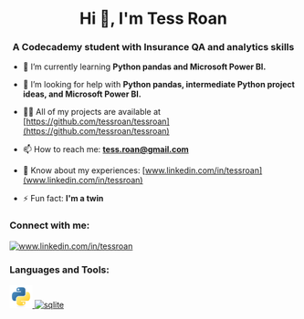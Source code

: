 <h1 align="center">Hi 👋, I'm Tess Roan</h1>
<h3 align="center">A Codecademy student with Insurance QA and analytics skills</h3>

- 🌱 I’m currently learning **Python pandas and Microsoft Power BI.**

- 🤝 I’m looking for help with **Python pandas, intermediate Python project ideas, and Microsoft Power BI.**

- 👨‍💻 All of my projects are available at [https://github.com/tessroan/tessroan](https://github.com/tessroan/tessroan)

- 📫 How to reach me: **tess.roan@gmail.com**

- 📄 Know about my experiences: [www.linkedin.com/in/tessroan](www.linkedin.com/in/tessroan)

- ⚡ Fun fact: **I'm a twin**

<h3 align="left">Connect with me:</h3>
<p align="left">
<a href="https://linkedin.com/in/tessroan" target="blank"><img align="center" src="https://raw.githubusercontent.com/rahuldkjain/github-profile-readme-generator/master/src/images/icons/Social/linked-in-alt.svg" alt="www.linkedin.com/in/tessroan" height="30" width="40" /></a>
</p>

<h3 align="left">Languages and Tools:</h3>
<p align="left"> <a href="https://www.python.org" target="_blank" rel="noreferrer"> <img src="https://raw.githubusercontent.com/devicons/devicon/master/icons/python/python-original.svg" alt="python" width="40" height="40"/> </a> <a href="https://www.sqlite.org/" target="_blank" rel="noreferrer"> <img src="https://www.vectorlogo.zone/logos/sqlite/sqlite-icon.svg" alt="sqlite" width="40" height="40"/> </a> </p>

